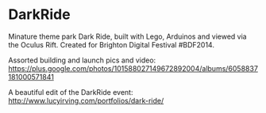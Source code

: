 DarkRide
========

Minature theme park Dark Ride, built with Lego, Arduinos and viewed via the Oculus Rift.
Created for Brighton Digital Festival #BDF2014.

Assorted building and launch pics and video:
https://plus.google.com/photos/101588027149672892004/albums/6058837181000571841

A beautiful edit of the DarkRide event:
http://www.lucyirving.com/portfolios/dark-ride/

